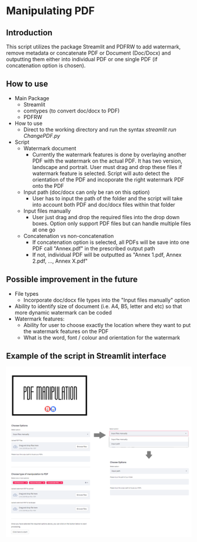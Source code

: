 # Manipulating PDF

## Introduction

This script utilizes the package Streamlit and PDFRW to add watermark, remove metadata or concatenate PDF or Document (Doc/Docx) and outputting them either into individual PDF or one single PDF (if concatenation option is chosen).  

## How to use
* Main Package
  * Streamlit
  * comtypes (to convert doc/docx to PDF)
  * PDFRW
* How to use
  * Direct to the working directory and run the syntax *streamlit run ChangePDF.py*   
* Script
  * Watermark document
    * Currently the watermark features is done by overlaying another PDF with the watermark on the actual PDF. It has two version, landscape and portrait. User must drag and drop    these files if watermark feature is selected. Script will auto detect the orientation of the PDF and incoporate the right watermark PDF onto the PDF  
  * Input path (doc/docx can only be ran on this option)
    * User has to input the path of the folder and the script will take into account both PDF and doc/docx files within that folder 
  * Input files manually
    * User just drag and drop the required files into the drop down boxes. Option only support PDF files but can handle multiple files at one go
  * Concatenation vs non-concatenation
    * If concatenation option is selected, all PDFs will be save into one PDF call "Annex.pdf" in the prescribed output path
    * If not, individual PDF will be outputted as "Annex 1.pdf, Annex 2.pdf, ..., Annex X.pdf"    

## Possible improvement in the future
* File types
  * Incorporate doc/docx file types into the "Input files manually" option
* Ability to identify size of document (i.e. A4, B5, letter and etc) so that more dynamic watermark can be coded
* Watermark features:
  * Ability for user to choose exactly the location where they want to put the watermark features on the PDF
  * What is the word, font / colour and orientation for the watermark

## Example of the script in Streamlit interface
![alt text](https://github.com/Desmondchoo42/Manipulate_PDF/blob/main/Preview.png?raw=true)
